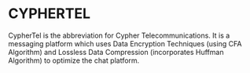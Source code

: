 # CYPHERTEL
CypherTel is the abbreviation for Cypher Telecommunications. It is a messaging platform which uses Data Encryption Techniques (using CFA Algorithm) and Lossless Data Compression (incorporates Huffman Algorithm) to optimize the chat platform.

